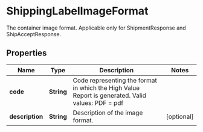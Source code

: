 

# ShippingLabelImageFormat

The container image format.   Applicable only for ShipmentResponse and ShipAcceptResponse.

## Properties

| Name | Type | Description | Notes |
|------------ | ------------- | ------------- | -------------|
|**code** | **String** | Code representing the format in which the High Value Report is generated.   Valid values: PDF &#x3D; pdf |  |
|**description** | **String** | Description of the image format. |  [optional] |



